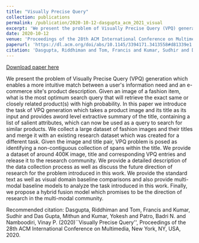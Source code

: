 ```yaml
---
title: "Visually Precise Query"
collection: publications
permalink: /publication/2020-10-12-dasgupta_acm_2021_visual
excerpt: 'We present the problem of Visually Precise Query (VPQ) generation which enables a more intuitive match between a user&apos;s information need and an e-commerce site&apos;s product description. Given an image of a fashion item, what is the most optimum search query that will retrieve the exact same or closely related product(s) with high probability. In this paper we introduce the task of VPQ generation which takes a product image and its title as its input and provides aword level extractive summary of the title, containing a list of salient attributes, which can now be used as a query to search for similar products. We collect a large dataset of fashion images and their titles and merge it with an existing research dataset which was created for a different task. Given the image and title pair, VPQ problem is posed as identifying a non-contiguous collection of spans within the title. We provide a dataset of around 400K image, title and corresponding VPQ entries and release it to the research community. We provide a detailed description of the data collection process as well as discuss the future direction of research for the problem introduced in this work. We provide the standard text as well as visual domain baseline comparisons and also provide multi-modal baseline models to analyze the task introduced in this work. Finally, we propose a hybrid fusion model which promises to be the direction of research in the multi-modal community.'
date: 2020-10-12
venue: 'Proceedings of the 28th ACM International Conference on Multimedia'
paperurl: 'https://dl.acm.org/doi/abs/10.1145/3394171.3413558#d81339e1'
citation: 'Dasgupta, Riddhiman and Tom, Francis and Kumar, Sudhir and Das Gupta, Mithun and Kumar, Yokesh and Patro, Badri N. and Namboodiri, Vinay P. (2020)``Visually Precise Query&apos;&apos;, Proceedings of the 28th ACM International Conference on Multimedia, New York, NY, USA, 2020.'
---
```


<a href='https://dl.acm.org/doi/abs/10.1145/3394171.3413558#d81339e1'>Download paper here</a>

We present the problem of Visually Precise Query (VPQ) generation which enables a more intuitive match between a user&apos;s information need and an e-commerce site&apos;s product description. Given an image of a fashion item, what is the most optimum search query that will retrieve the exact same or closely related product(s) with high probability. In this paper we introduce the task of VPQ generation which takes a product image and its title as its input and provides aword level extractive summary of the title, containing a list of salient attributes, which can now be used as a query to search for similar products. We collect a large dataset of fashion images and their titles and merge it with an existing research dataset which was created for a different task. Given the image and title pair, VPQ problem is posed as identifying a non-contiguous collection of spans within the title. We provide a dataset of around 400K image, title and corresponding VPQ entries and release it to the research community. We provide a detailed description of the data collection process as well as discuss the future direction of research for the problem introduced in this work. We provide the standard text as well as visual domain baseline comparisons and also provide multi-modal baseline models to analyze the task introduced in this work. Finally, we propose a hybrid fusion model which promises to be the direction of research in the multi-modal community.

Recommended citation: Dasgupta, Riddhiman and Tom, Francis and Kumar, Sudhir and Das Gupta, Mithun and Kumar, Yokesh and Patro, Badri N. and Namboodiri, Vinay P. (2020)``Visually Precise Query'', Proceedings of the 28th ACM International Conference on Multimedia, New York, NY, USA, 2020.